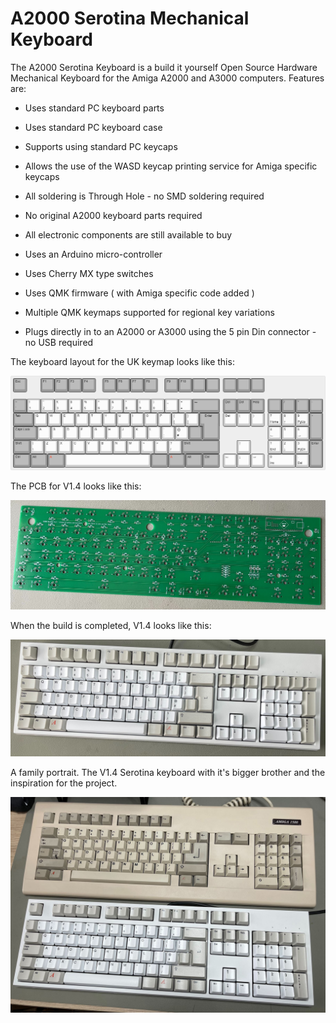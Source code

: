 # A2000 Serotina Mechanical Keyboard

The A2000 Serotina Keyboard is a build it yourself Open Source Hardware Mechanical Keyboard for the Amiga A2000 and A3000 computers. Features are:

- Uses standard PC keyboard parts

- Uses standard PC keyboard case

- Supports using standard PC keycaps

- Allows the use of the WASD keycap printing service for Amiga specific keycaps

- All soldering is Through Hole - no SMD soldering required

- No original A2000 keyboard parts required

- All electronic components are still available to buy

- Uses an Arduino micro-controller

- Uses Cherry MX type switches

- Uses QMK firmware ( with Amiga specific code added )

- Multiple QMK keymaps supported for regional key variations

- Plugs directly in to an A2000 or A3000 using the 5 pin Din connector - no USB required

  


The keyboard layout for the UK keymap looks like this: 

![a2000serotina_uk.png](keyboardLayoutEditor/uk/a2000serotina_uk.png)



The PCB for V1.4 looks like this: 

![v1_4_pcb.JPG](v1_4_pcb.JPG)



When the build is completed, V1.4 looks like this: 

![v1_4_complete.JPG](v1_4_complete.JPG)

A family portrait. The V1.4 Serotina keyboard with it's bigger brother and the inspiration for the project. 

![v1_4_familyPortrait.JPG](v1_4_familyPortrait.JPG)







